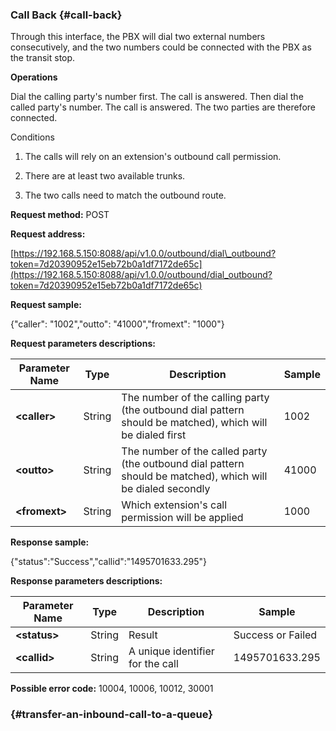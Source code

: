 ### Call Back {#call-back}

Through this interface, the PBX will dial two external numbers consecutively, and the two numbers could be connected with the PBX as the transit stop.

**Operations**

Dial the calling party's number first. The call is answered. Then dial the called party's number. The call is answered. The two parties are therefore connected.

Conditions

1. The calls will rely on an extension's outbound call permission.

2. There are at least two available trunks.

3. The two calls need to match the outbound route.

**Request method:** POST

**Request address:**

[https://192.168.5.150:8088/api/v1.0.0/outbound/dial\_outbound?token=7d20390952e15eb72b0a1df7172de65c](https://192.168.5.150:8088/api/v1.0.0/outbound/dial_outbound?token=7d20390952e15eb72b0a1df7172de65c)

**Request sample:**

{"caller": "1002","outto": "41000","fromext": "1000"}

**Request parameters descriptions:**

| **Parameter Name** | **Type** | **Description** | **Sample** |
| --- | --- | --- | --- |
| **&lt;caller&gt;** | String | The number of the calling party \(the outbound dial pattern should be matched\), which will be dialed first | 1002 |
| **&lt;outto&gt;** | String | The number of the called party \(the outbound dial pattern should be matched\), which will be dialed secondly | 41000 |
| **&lt;fromext&gt;** | String | Which extension's call permission will be applied | 1000 |

**Response sample:**

{"status":"Success","callid":"1495701633.295"}

**Response parameters descriptions:**

| **Parameter Name** | **Type** | **Description** | **Sample** |
| --- | --- | --- | --- |
| **&lt;status&gt;** | String | Result | Success or Failed |
| **&lt;callid&gt;** | String | A unique identifier for the call | 1495701633.295 |

**Possible error code:** 10004, 10006, 10012, 30001

###  {#transfer-an-inbound-call-to-a-queue}



